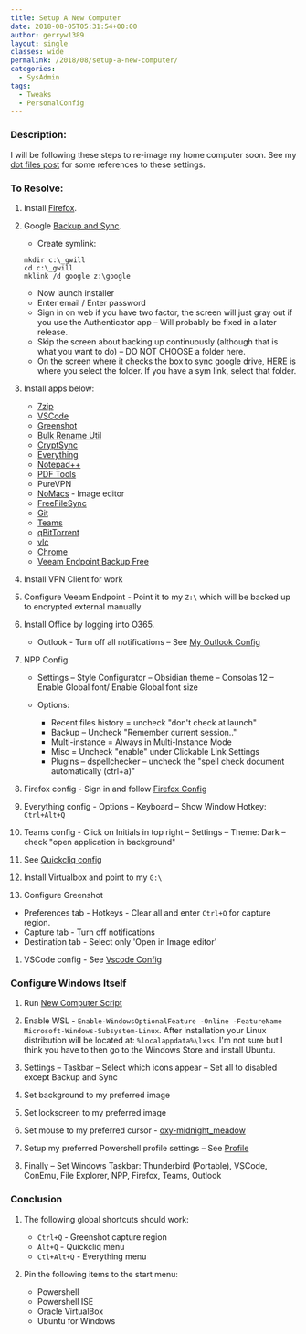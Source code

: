 ```yaml
---
title: Setup A New Computer
date: 2018-08-05T05:31:54+00:00
author: gerryw1389
layout: single
classes: wide
permalink: /2018/08/setup-a-new-computer/
categories:
  - SysAdmin
tags:
  - Tweaks
  - PersonalConfig
---
```

<!--more-->

### Description:

I will be following these steps to re-image my home computer soon. See my [dot files post](https://automationadmin.com/2022/01/dot-files) for some references to these settings.

### To Resolve:

1. Install [Firefox](https://www.mozilla.org/en-US/firefox/new/).
2. Google [Backup and Sync](https://www.google.com/drive/download/backup-and-sync/). 

   - Create symlink: 

   ```escape
   mkdir c:\_gwill
   cd c:\_gwill
   mklink /d google z:\google
   ```

   - Now launch installer
   - Enter email / Enter password
   - Sign in on web if you have two factor, the screen will just gray out if you use the Authenticator app – Will probably be fixed in a later release.
   - Skip the screen about backing up continuously (although that is what you want to do) – DO NOT CHOOSE a folder here.
   - On the screen where it checks the box to sync google drive, HERE is where you select the folder. If you have a sym link, select that folder.

3. Install apps below:
   - [7zip](https://www.7-zip.org/)
   - [VSCode](https://code.visualstudio.com/)
   - [Greenshot](https://getgreenshot.org/)
   - [Bulk Rename Util](https://www.bulkrenameutility.co.uk/Download.php)
   - [CryptSync](https://tools.stefankueng.com/CryptSync.html)
   - [Everything](https://www.voidtools.com/)
   - [Notepad++](https://notepad-plus-plus.org/download/)
   - [PDF Tools](https://www.pdfill.com/pdf_tools_free.html)
   - PureVPN
   - [NoMacs](https://nomacs.org/) - Image editor
   - [FreeFileSync](https://freefilesync.org/)
   - [Git](https://git-scm.com/download/win)
   - [Teams](https://teams.microsoft.com/downloads)
   - [qBitTorrent](https://www.qbittorrent.org/)
   - [vlc](https://www.videolan.org/vlc/)
   - [Chrome](https://chrome.com)
   - [Veeam Endpoint Backup Free](https://www.veeam.com/windows-endpoint-server-backup-free.html)

4. Install VPN Client for work

5. Configure Veeam Endpoint - Point it to my `Z:\` which will be backed up to encrypted external manually

6. Install Office by logging into O365.
   - Outlook - Turn off all notifications – See [My Outlook Config](https://automationadmin.com/2017/05/my-outlook-config/)

7. NPP Config
   - Settings – Style Configurator – Obsidian theme – Consolas 12 – Enable Global font/ Enable Global font size
   
   - Options:
     - Recent files history = uncheck "don't check at launch"
     - Backup – Uncheck "Remember current session.."
     - Multi-instance = Always in Multi-Instance Mode
     - Misc = Uncheck "enable" under Clickable Link Settings
     - Plugins – dspellchecker – uncheck the "spell check document automatically (ctrl+a)"

8. Firefox config - Sign in and follow [Firefox Config](https://automationadmin.com//2016/10/firefox-config/)

9.  Everything config - Options – Keyboard – Show Window Hotkey: `Ctrl+Alt+Q`

10. Teams config - Click on Initials in top right – Settings – Theme: Dark – check "open application in background"

11. See [Quickcliq config](https://automationadmin.com/2017/07/quickcliq-config/)

12. Install Virtualbox and point to my `G:\`

13. Configure Greenshot
   - Preferences tab - Hotkeys - Clear all and enter `Ctrl+Q` for capture region.
   - Capture tab - Turn off notifications
   - Destination tab - Select only 'Open in Image editor'

1.  VSCode config - See [Vscode Config](https://automationadmin.com/2019/06/vscode-config)

### Configure Windows Itself

1. Run [New Computer Script](https://github.com/gerryw1389/powershell/blob/main/gwConfiguration/Public/Set-Template.ps1)

2. Enable WSL - `Enable-WindowsOptionalFeature -Online -FeatureName Microsoft-Windows-Subsystem-Linux`. After installation your Linux distribution will be located at: `%localappdata%\lxss`. I'm not sure but I think you have to then go to the Windows Store and install Ubuntu.

3. Settings – Taskbar – Select which icons appear – Set all to disabled except Backup and Sync

4. Set background to my preferred image

5. Set lockscreen to my preferred image

6. Set mouse to my preferred cursor - [oxy-midnight_meadow](https://www.deviantart.com/lavalon/art/Oxygen-Cursors-76614092)

7. Setup my preferred Powershell profile settings – See [Profile](https://github.com/gerryw1389/misc/blob/main/dot-files/Microsoft.Powershell_profile.ps1)

8. Finally – Set Windows Taskbar: Thunderbird (Portable), VSCode, ConEmu, File Explorer, NPP, Firefox, Teams, Outlook

### Conclusion

1. The following global shortcuts should work:
   - `Ctrl+Q` - Greenshot capture region
   - `Alt+Q` - Quickcliq menu
   - `Ctl+Alt+Q` - Everything menu

2. Pin the following items to the start menu:
   - Powershell
   - Powershell ISE
   - Oracle VirtualBox
   - Ubuntu for Windows